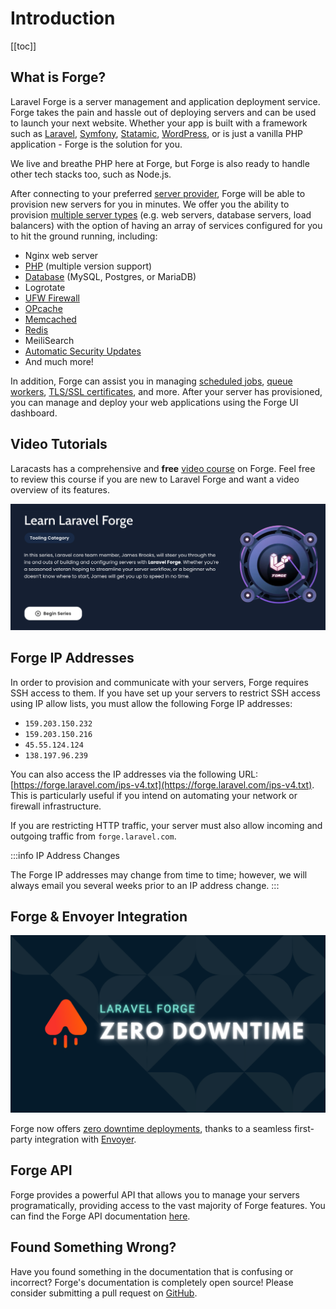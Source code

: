 # Introduction

[[toc]]

## What is Forge?

Laravel Forge is a server management and application deployment service. Forge takes the pain and hassle out of deploying servers and can be used to launch your next website. Whether your app is built with a framework such as [Laravel](https://github.com/laravel/laravel), [Symfony](https://github.com/symfony/symfony), [Statamic](https://github.com/statamic/cms), [WordPress](https://github.com/WordPress/WordPress), or is just a vanilla PHP application - Forge is the solution for you.

We live and breathe PHP here at Forge, but Forge is also ready to handle other tech stacks too, such as Node.js.

After connecting to your preferred [server provider](/servers/providers), Forge will be able to provision new servers for you in minutes. We offer you the ability to provision [multiple server types](/servers/types) (e.g. web servers, database servers, load balancers) with the option of having an array of services configured for you to hit the ground running, including:

- Nginx web server
- [PHP](/servers/php) (multiple version support)
- [Database](/resources/databases) (MySQL, Postgres, or MariaDB)
- Logrotate
- [UFW Firewall](/resources/network#firewalls)
- [OPcache](/servers/php#opcache)
- [Memcached](/resources/caches)
- [Redis](/resources/caches)
- MeiliSearch
- [Automatic Security Updates](/servers/provisioning-process#automated-security-updates)
- And much more!

In addition, Forge can assist you in managing [scheduled jobs](/resources/scheduler), [queue workers](/sites/queues), [TLS/SSL certificates](/sites/ssl), and more. After your server has provisioned, you can manage and deploy your web applications using the Forge UI dashboard.

## Video Tutorials

Laracasts has a comprehensive and **free** [video course](https://laracasts.com/series/learn-laravel-forge-2022-edition/) on Forge. Feel free to review this course if you are new to Laravel Forge and want a video overview of its features.

[![Laracasts](./img/laracasts-header.png)](https://laracasts.com/series/learn-laravel-forge-2022-edition/)

## Forge IP Addresses

In order to provision and communicate with your servers, Forge requires SSH access to them. If you have set up your servers to restrict SSH access using IP allow lists, you must allow the following Forge IP addresses:

- `159.203.150.232`
- `159.203.150.216`
- `45.55.124.124`
- `138.197.96.239`

You can also access the IP addresses via the following URL: [https://forge.laravel.com/ips-v4.txt](https://forge.laravel.com/ips-v4.txt). This is particularly useful if you intend on automating your network or firewall infrastructure.

If you are restricting HTTP traffic, your server must also allow incoming and outgoing traffic from `forge.laravel.com`.

:::info IP Address Changes

The Forge IP addresses may change from time to time; however, we will always email you several weeks prior to an IP address change.
:::

## Forge & Envoyer Integration

[![Forge x Envoyer Integration](./img/forge-envoyer-integration-header.png)](https://blog.laravel.com/forge-zero-downtime-deployments)

Forge now offers [zero downtime deployments](https://blog.laravel.com/forge-zero-downtime-deployments), thanks to a seamless first-party integration with [Envoyer](https://envoyer.io).

## Forge API

Forge provides a powerful API that allows you to manage your servers programatically, providing access to the vast majority of Forge features. You can find the Forge API documentation [here](https://forge.laravel.com/api-documentation).

## Found Something Wrong?

Have you found something in the documentation that is confusing or incorrect? Forge's documentation is completely open source! Please consider submitting a pull request on [GitHub](https://github.com/laravel/forge-docs).
